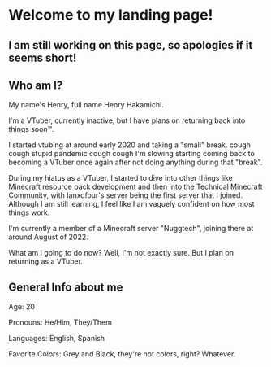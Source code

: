 # Welcome to my landing page!

## I am still working on this page, so apologies if it seems short!

## Who am I?
My name's Henry, full name Henry Hakamichi.

I'm a VTuber, currently inactive, but I have plans on returning back into things soon™.

I started vtubing at around early 2020 and taking a "small" break. cough cough stupid pandemic cough cough I'm slowing starting coming back to becoming a VTuber once again after not doing anything during that "break".

During my hiatus as a VTuber, I started to dive into other things like Minecraft resource pack development and then into the Technical Minecraft Community, with Ianxofour's server being the first server that I joined. Although I am still learning, I feel like I am vaguely confident on how most things work.

I'm currently a member of a Minecraft server "Nuggtech", joining there at around August of 2022.

What am I going to do now? Well, I'm not exactly sure. But I plan on returning as a VTuber.

## General Info about me

Age: 20

Pronouns: He/Him, They/Them

Languages: English, Spanish

Favorite Colors: Grey and Black, they're not colors, right? Whatever.
